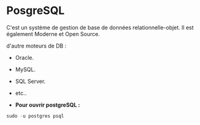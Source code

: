 # PosgreSQL

C'est un système de gestion de base de données relationnelle-objet. Il est également Moderne et Open Source.

d'autre moteurs de DB :

-   Oracle.
-   MySQL.
-   SQL Server.
-   etc..

-   **Pour ouvrir postgreSQL :**

```javascript
sudo -u postgres psql
```
